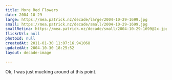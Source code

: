 ```yaml
---
title: More Red Flowers
date: 2004-10-29
large: https://mea.patrick.nz/decade/large/2004-10-29-1699.jpg
small: https://mea.patrick.nz/decade/small/2004-10-29-1699.jpg
smallRetina: https://mea.patrick.nz/decade/small/2004-10-29-1699@2x.jpg
flickrUrl: null
photoId: null
createdAt: 2011-01-30 11:07:16.941068
updatedAt: 2004-10-30 18:25:52
layout: decade-image

---
```

Ok, I was just mucking around at this point.
